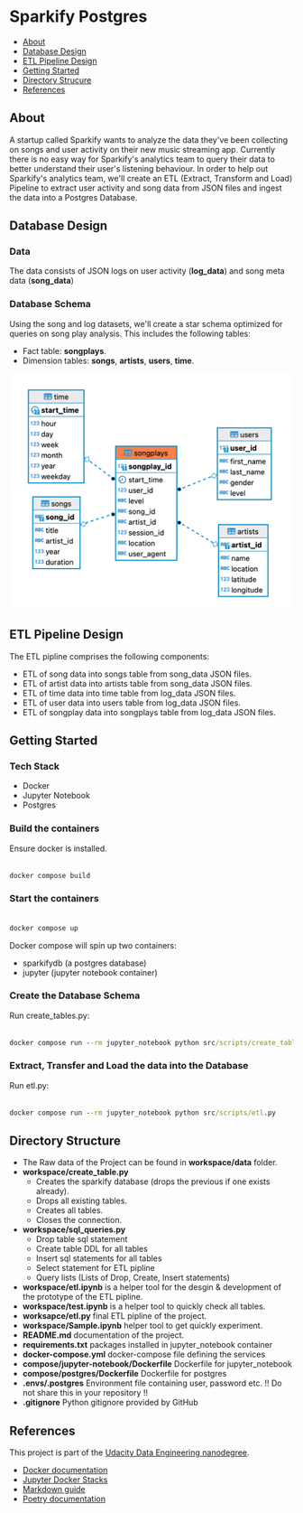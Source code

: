# Sparkify Postgres

- [About](#about)
- [Database Design](#database-design)
- [ETL Pipeline Design](#etl-pipeline-design)
- [Getting Started](#getting-started)
- [Directory Strucure](#directory-structure)
- [References](#references)

## About

A startup called Sparkify wants to analyze the data they've been collecting on songs and user activity on their new music streaming app. Currently there is no easy way for Sparkify's analytics team to query their data to better understand their user's listening behaviour. In order to help out Sparkify's analytics team, we'll create an ETL (Extract, Transform and Load) Pipeline to extract user activity and song data from JSON files and ingest the data into a Postgres Database.  

## Database Design

### Data

The data consists of JSON logs on user activity (**log_data**) and song meta data (**song_data**)

### Database Schema

Using the song and log datasets, we'll create a star schema optimized for queries on song play analysis. This includes the following tables:


- Fact table: **songplays**.
- Dimension tables: **songs**, **artists**, **users**, **time**. 

![sparkify-postgres-schema](sparkify-postgres-schema.png)

## ETL Pipeline Design

The ETL pipline comprises the following components:

- ETL of song data into songs table from song_data JSON files.
- ETL of artist data into artists table from song_data JSON files.
- ETL of time data into time table from log_data JSON files.
- ETL of user data into users table from log_data JSON files.
- ETL of songplay data into songplays table from log_data JSON files.

## Getting Started

### Tech Stack

- Docker
- Jupyter Notebook
- Postgres

### Build the containers

Ensure docker is installed.

```cmd

docker compose build

```

### Start the containers

```cmd

docker compose up

```

Docker compose will spin up two containers:

- sparkifydb (a postgres database)
- jupyter (jupyter notebook container)

### Create the Database Schema

Run create_tables.py:

```cmd

docker compose run --rm jupyter_notebook python src/scripts/create_tables.py

```

### Extract, Transfer and Load the data into the Database

Run etl.py:

```cmd

docker compose run --rm jupyter_notebook python src/scripts/etl.py

```

## Directory Structure

- The Raw data of the Project can be found in **workspace/data** folder.
- **workspace/create_table.py**
  - Creates the sparkify database (drops the previous if one exists already).
  - Drops all existing tables.
  - Creates all tables.
  - Closes the connection.
- **workspace/sql_queries.py**
  - Drop table sql statement
  - Create table DDL for all tables
  - Insert sql statements for all tables
  - Select statement for ETL pipline
  - Query lists (Lists of Drop, Create, Insert statements)
- **workspace/etl.ipynb** is a helper tool for the desgin & development of the prototype of the ETL pipline.
- **workspace/test.ipynb** is a helper tool to quickly check all tables.
- **worksapce/etl.py** final ETL pipline of the project.
- **workspace/Sample.ipynb** helper tool to get quickly experiment.
- **README.md** documentation of the project.
- **requirements.txt** packages installed in jupyter_notebook container
- **docker-compose.yml** docker-compose file defining the services
- **compose/jupyter-notebook/Dockerfile** Dockerfile for jupyter_notebook
- **compose/postgres/Dockerfile** Dockerfile for postgres
- **.envs/.postgres** Environment file containing user, password etc. !! Do not share this in your repository !!
- **.gitignore** Python gitignore provided by GitHub

## References

This project is part of the [Udacity Data Engineering nanodegree](https://www.udacity.com/course/data-engineer-nanodegree--nd027).

- [Docker documentation](https://docs.docker.com/)
- [Jupyter Docker Stacks](https://jupyter-docker-stacks.readthedocs.io/en/latest/using/recipes.html)
- [Markdown guide](https://www.markdownguide.org/basic-syntax/)
- [Poetry documentation](https://python-poetry.org/docs/)

